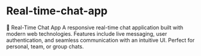 # Real-time-chat-app
💬 Real-Time Chat App A responsive real-time chat application built with modern web technologies. Features include live messaging, user authentication, and seamless communication with an intuitive UI. Perfect for personal, team, or group chats.
